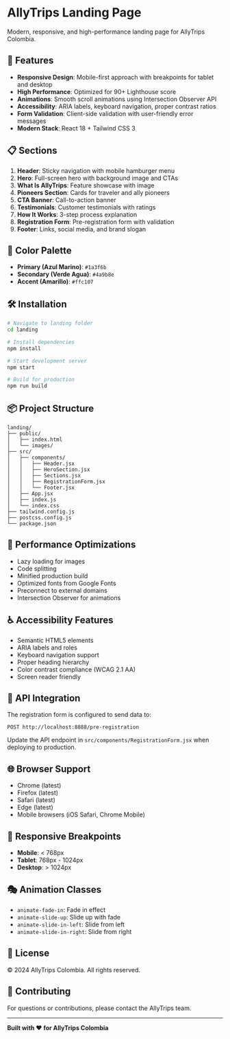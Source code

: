 # AllyTrips Landing Page

Modern, responsive, and high-performance landing page for AllyTrips Colombia.

## 🚀 Features

- **Responsive Design**: Mobile-first approach with breakpoints for tablet and desktop
- **High Performance**: Optimized for 90+ Lighthouse score
- **Animations**: Smooth scroll animations using Intersection Observer API
- **Accessibility**: ARIA labels, keyboard navigation, proper contrast ratios
- **Form Validation**: Client-side validation with user-friendly error messages
- **Modern Stack**: React 18 + Tailwind CSS 3

## 📋 Sections

1. **Header**: Sticky navigation with mobile hamburger menu
2. **Hero**: Full-screen hero with background image and CTAs
3. **What Is AllyTrips**: Feature showcase with image
4. **Pioneers Section**: Cards for traveler and ally pioneers
5. **CTA Banner**: Call-to-action banner
6. **Testimonials**: Customer testimonials with ratings
7. **How It Works**: 3-step process explanation
8. **Registration Form**: Pre-registration form with validation
9. **Footer**: Links, social media, and brand slogan

## 🎨 Color Palette

- **Primary (Azul Marino)**: `#1a3f6b`
- **Secondary (Verde Agua)**: `#4a9b8e`
- **Accent (Amarillo)**: `#ffc107`

## 🛠️ Installation

```bash
# Navigate to landing folder
cd landing

# Install dependencies
npm install

# Start development server
npm start

# Build for production
npm run build
```

## 📦 Project Structure

```
landing/
├── public/
│   ├── index.html
│   └── images/
├── src/
│   ├── components/
│   │   ├── Header.jsx
│   │   ├── HeroSection.jsx
│   │   ├── Sections.jsx
│   │   ├── RegistrationForm.jsx
│   │   └── Footer.jsx
│   ├── App.jsx
│   ├── index.js
│   └── index.css
├── tailwind.config.js
├── postcss.config.js
└── package.json
```

## 🎯 Performance Optimizations

- Lazy loading for images
- Code splitting
- Minified production build
- Optimized fonts from Google Fonts
- Preconnect to external domains
- Intersection Observer for animations

## ♿ Accessibility Features

- Semantic HTML5 elements
- ARIA labels and roles
- Keyboard navigation support
- Proper heading hierarchy
- Color contrast compliance (WCAG 2.1 AA)
- Screen reader friendly

## 🔗 API Integration

The registration form is configured to send data to:
```
POST http://localhost:8888/pre-registration
```

Update the API endpoint in `src/components/RegistrationForm.jsx` when deploying to production.

## 🌐 Browser Support

- Chrome (latest)
- Firefox (latest)
- Safari (latest)
- Edge (latest)
- Mobile browsers (iOS Safari, Chrome Mobile)

## 📱 Responsive Breakpoints

- **Mobile**: < 768px
- **Tablet**: 768px - 1024px
- **Desktop**: > 1024px

## 🎭 Animation Classes

- `animate-fade-in`: Fade in effect
- `animate-slide-up`: Slide up with fade
- `animate-slide-in-left`: Slide from left
- `animate-slide-in-right`: Slide from right

## 📝 License

© 2024 AllyTrips Colombia. All rights reserved.

## 🤝 Contributing

For questions or contributions, please contact the AllyTrips team.

---

**Built with ❤️ for AllyTrips Colombia**

